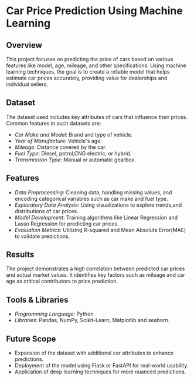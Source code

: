 # Car Price Prediction Using Machine Learning

## Overview
This project focuses on predicting the price of cars based on various features like model, age, mileage, and other specifications. Using machine learning techniques, the goal is to create a reliable model that helps estimate car prices accurately, providing value for dealerships and individual sellers.

## Dataset
The dataset used includes key attributes of cars that influence their prices. Common features in such datasets are:
- *Car Make and Model*: Brand and type of vehicle.
- *Year of Manufacture*: Vehicle's age.
- *Mileage*: Distance covered by the car.
- *Fuel Type*: Diesel, petrol,CNG electric, or hybrid.
- *Transmission Type*: Manual or automatic gearbox.

## Features
- *Data Preprocessing*: Cleaning data, handling missing values, and encoding categorical variables such as car make and fuel type.
- *Exploratory Data Analysis*: Using visualizations to explore trends,and distributions of car prices.
- *Model Development*: Training algorithms like Linear Regression and Lasso Regression for predicting car prices.
- *Evaluation Metrics*: Utilizing R-squared and Mean Absolute Error(MAE) to validate predictions.

## Results
The project demonstrates a high correlation between predicted car prices and actual market values. It identifies key factors such as mileage and car age as critical contributors to price prediction.

## Tools & Libraries
- *Programming Language*: Python
- *Libraries*: Pandas, NumPy, Scikit-Learn, Matplotlib and seaborn.

## Future Scope
- Expansion of the dataset with additional car attributes to enhance predictions.
- Deployment of the model using Flask or FastAPI for real-world usability.
- Application of deep learning techniques for more nuanced predictions.